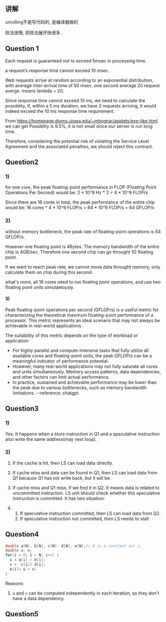 ## 讲解





unrolling不是写代码的, 是编译器做的

除法很慢, 把除法展开快很多.







## **Question 1** 

Each request is guaranteed not to exceed 5msec in processing time.

 a request’s response time cannot exceed 10 msec.

Web requests arrive at random according to an exponential distribution, with average inter-arrival time of 50 msec. one second average 20 request averge.  means lambda = 20.

Since response time cannot exceed 10 ms, we need to calculate the possiblity,  If, within a 5 ms duration, we have 2 requests arriving, it would indeed exceed the 10 ms response time requirement. 

From https://homepage.divms.uiowa.edu/~mbognar/applets/exp-like.html we can get Possiblity is 9.5%,  it is not small since our server is run long time.   

Therefore, considering the potential risk of violating the Service Level Agreement and the associated penalties, we should reject this contract.

## Question2

### 1)

for one core, the peak floating-point performance in FLOP (Floating Point Operations Per Second) would be: 2 * 10^9 Hz * 2 = 4 * 10^9 FLOP/s

Since there are 16 cores in total, the peak performance of the entire chip would be: 16 cores * 4 * 10^9 FLOP/s = 64 * 10^9 FLOP/s = 64 GFLOP/s

### 2)

without memory bottleneck, the peak rate of floating-point operations is 64 GFLOP/s.

However one floating point is 4Bytes.  The memory bandwidth of the entire chip is 4GB/sec. Therefore one second chip can go throught 1G floating point.  

If we want to reach peak rate, we cannot move data throught memory, only calculate them on chip during this second.

what's more, all 16 cores need to run floating point operations, and use two floating point units simutaeiously. 

#### 3)

Peak floating-point operations per second (GFLOP/s) is a useful metric for characterizing the theoretical maximum floating-point performance of a processor.  This metric represents an ideal scenario that may not always be achievable in real-world applications.

The suitability of this metric depends on the type of workload or application:

- For highly parallel and compute-intensive tasks that fully utilize all available cores and floating-point units, the peak GFLOP/s can be a meaningful indicator of performance potential.
- However, many real-world applications may not fully saturate all cores and units simultaneously. Memory access patterns, data dependencies, and other factors can limit actual performance.
- In practice, sustained and achievable performance may be lower than the peak due to various bottlenecks, such as memory bandwidth limitations. --reference:  chatgpt.

## Question3

### 1)

Yes. It happens when a store instruction in Q1 and a speculative instruction also write the same address(may next loop).

### 2)

1. If the cache is hit, then LS can load data directly. 

2. If cache miss and data can be found in Q1, then LS can load data from Q1 because Q1 has not write back, but it will be.

3. If cache miss and Q1 miss, if we find it in Q2. It means data is related to uncommitted instruction. LS unit should check whether this speculative instruction is committed. It has two situation:

4. 1. If speculative instruction committed, then LS can load data from Q2. 
   2. If speculative instruction not committed, then LS needs to stall. 

## Question4

```cpp
double a[N], b[N], c[N], d[N], e[N];// N is a constant int i;
double u, v;
for(i = 0; i < N; i++) { 
  u = a[i] / b[i]; 
  v =  c[i]/ d[i];
  e[i]= u + v;
}
```

Reasons:

1. `u` and `v` can be computed independently in each iteration, so they don't have a data dependency.

## Question5

